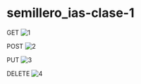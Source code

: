 # semillero_ias-clase-1
GET
![1](https://user-images.githubusercontent.com/89054795/157251286-39b104ca-d6a0-45f3-b6ef-307289b504b8.png)





POST
![2](https://user-images.githubusercontent.com/89054795/157251318-6547f1d7-25c8-4954-a60e-a7d1fe47e144.png)





PUT
![3](https://user-images.githubusercontent.com/89054795/157251334-10996230-09d3-418f-bcd0-baee51f9a462.png)






DELETE
![4](https://user-images.githubusercontent.com/89054795/157251353-68ab70bf-aa05-4da2-acc5-ecf17e3c8e0f.png)
